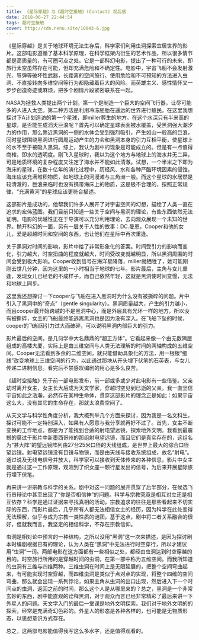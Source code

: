 ```yaml
---
title: 《星际穿越》与《超时空接触》(Contact) 观后感
date: 2018-06-27 22:44:54
tags: 超时空接触
cover: http://cdn.nenu.site/10043-6.jpg
---
```


《星际穿越》是关于地球环境无法生存后，科学家们利用虫洞探索宜居世界的影片。这部电影遵循了基本科学原理，在科学框架内衍生的艺术作品，所以很多情节都是高质量的，有可圈可点之处。它是一部科幻电影，提出了一种可行的未来，即旅行太空虽然存在可能，但却充满危险和不确定性。电影中，宇宙飞船不会发射激光、导弹等破坏性武器，长距离的空间旅行、使用危险和不可预知的方法进入虫洞、不直接转向多维空间等行为都隐藏着巨大的风险。而英雄主义、感性情怀又一步步创造奇迹或麻烦，把多个剧情片段紧密联系在一起。

NASA为拯救人类提出两个计划，第一个是制造一个巨大的空间飞行器，让尽可能多的人进入太空。第二种方法是利用冷冻胚胎在遥远的世界进行殖民。在这里我想探讨下A计划造访的第一个星球，即miller葬生的地方。在这个水深只有半米高的星球，是否能生成滔天巨浪呢？首先可以确定星球表面被水覆盖，受黑洞强大潮汐力的作用，那么靠近黑洞的一侧的水体会受到强烈吸引，产生如山一般高的巨浪，同时星球围绕黑洞进行圆周运动产生的力会和黑洞本身的引力互相平衡，使星球上的水不至于被吸入黑洞。综上，我认为剧中的现象是可能成立的。但是有一点值得商榷，即水的透明度。刚飞入星球时，我以为这个地方与地球上的海水并无二异，可是地质环境的复杂程度又注定了海水并不能如此清澈。试想，一个半米之下即为海床的星球，在数十亿年的演化过程中，历经风、水和各种严酷环境因素的侵蚀，海床应该充满堆积物质，如地球上的河漫滩与三角洲一般。而这个星球的水居然是较清澈的，巨浪来临时也没有携带海床上的物质，这是极不合理的，按照正常规律，“充满黄河”的星球应该更符合描述。

这部影片是成功的，他帮我们许多人展开了对宇宙空间的幻想，描绘了人类一直在追求的宏伟蓝图。我们目前只知道一些关于空间与黑洞的理论，有些东西依然无法证明。电影的优越性正在于导演可以充分利用理论，去向观众展现一个未知的世界。抛开科幻的一面，另有一层关于人性的故事：DC.曼恩，Cooper和他的女儿，爱是超越时间和空间的东西，也让他们在星际中再次重逢。

关于黑洞对时间的影响，影片中给了非常形象化的答案。时间受引力的影响而变化，引力越大，时空扭曲的程度就越大，时间受改变就越明显，所以黑洞周围的时间会受到极大影响。Cooper收到信号在海洋星降落，miller就牺牲了，她可能刚刚去世几分钟，因为这里的一小时相当于地球的七年。影片最后，主角与女儿重逢，发现女儿已经老的不成样子，而自己依然年轻，这就是黑洞使时间变慢，无法和地球上同步。

这里我还想探讨一下cooper与飞船在进入黑洞时为什么没有被撕碎的问题。片中引入了黑洞中的“奇点”（gentle singularity）。黑洞质量越大，产生的引力越小，而且cooper最开始跨越的不是黑洞中心，而是外层具有光环一样的地方，所以没有被撕碎，女主的飞船最终能逃离黑洞也是因为没有深入。在飞船下坠的时候，cooper的飞船因引力过大而破碎，可以说明黑洞内部巨大的引力。

影片最后的空间，是几何学中大名鼎鼎的“超正方体”。它看起来像一个由无数隔层组成的高楼大厦，实际上是由三维空间与人类无法理解的时间的两轴构成的五维空间。Cooper无法看到多余的二维空间，就只能借助具象化的方法，用一根根“细线”改变地球上三维空间的行为，以此通过那块从开头埋下伏笔的石英表，与女儿传递二进制信息。看完后不禁感叹编剧的用心是多么良苦。

《超时空接触》先于前一部电影发布，前一部或多或少对此电影有一些借鉴。父亲幼时离开女主，女主长大后成为天文学家，穿越时空见到已逝的父亲。我一直坚信宇宙如此之浩瀚，必然存在某种生命体，贯穿这部影片的理念正是如此：如果宇宙这么大，没有其它的生命存在，那就太浪费空间了。

从天文学与科学性角度分析，我大概列举几个方面来探讨，因为我是一名文科生，探讨可能不一定特别深入，如果有人愿意与我分享就再好不过了。首先，女主不断变换的工作地点，都是为了能找到合适的射电望远镜，探索地外文明。我看到最震撼的莫过于影片中新墨西哥州的那组射电望远镜，而且它们是真实存在的，这组名为“甚大阵”的望远镜阵列由27台25米口径的天线组成，是世界上最大的综合口径望远镜。射电望远镜没有目镜与物镜，而是由天线与接收系统组成，故名“射电”。通过说及无线电信号并放大，科学家可以接收到天体传来的各种信息，影片中女主就是通过这一工作原理，观测到了织女座一颗行星发出的信号，为后来开展星际旅行埋下伏笔。

再来讲一讲宗教与科学的关系。剧中对这一问题的展开贯穿了后半部分，在候选飞行员辩论中甚至出现了“你是否相信神”的问题。科学与宗教究竟是相互对立还是相互依存？科学是通过证据来寻找真相的活动，宗教追求的往往是那些看起来不切实际的东西，而影片最后，几乎所有人都无法相信女主的经历，因为科学在此处变得无法理解，似乎与成为宗教一类性质的谜团，基于这点，剧中将二者关系融合的很好，但就我而言，我坚定的相信科学，不存在宗教信仰。

虫洞是相对论中预言的一种结构，之所以没用“黑洞”这一次来描述，是因为探讨剧本时编剧根据已有的理论，认为人类在“黑洞”中无法进行时空穿行，所以才建议用“虫洞”一词。两部电影在这方面都有一些相似之处，都经由虫洞达到时空穿越的目的。时空旅行所用的是穿越时间的虫洞，在第一部中称为五维空间。而我所知道的虫洞有三维与四维两种。三维虫洞在时间上是无限延展的，把整个空间弯曲起来，有可能实现时空穿越，而四维虫洞是类似于点对点的实现，将整个四维的空间弯曲，那么就会出现一系列悖论，如果主角从虫洞的出口出现，然后进入下一个时间点的虫洞，返回之前的时间，那么这个人是从哪里来的？总之，黑洞是一个非常玄妙的东西，剧中能直观的诠释黑洞，对于观众而言已经非常精彩了最后来讲一下外星人的问题。天文学入门的最后一堂课是地外文明探索。我们对于地外文明的的探索，经常是充满奇幻色彩的。外星人的形态是各种各样的，也可能是无物质形态，以思想意识方式存在。

总之，这两部电影能值得我写这么多水字，还是值得观看的。